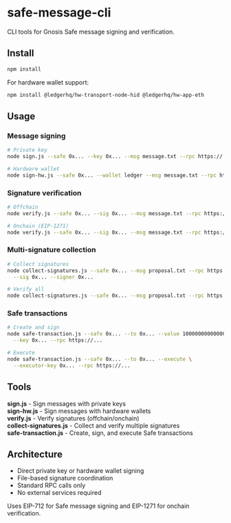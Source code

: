 # safe-message-cli

CLI tools for Gnosis Safe message signing and verification.

## Install

```bash
npm install
```

For hardware wallet support:
```bash  
npm install @ledgerhq/hw-transport-node-hid @ledgerhq/hw-app-eth
```

## Usage

### Message signing

```bash
# Private key
node sign.js --safe 0x... --key 0x... --msg message.txt --rpc https://...

# Hardware wallet
node sign-hw.js --safe 0x... --wallet ledger --msg message.txt --rpc https://...
```

### Signature verification

```bash
# Offchain
node verify.js --safe 0x... --sig 0x... --msg message.txt --rpc https://...

# Onchain (EIP-1271)  
node verify.js --safe 0x... --sig 0x... --msg message.txt --rpc https://... --onchain
```

### Multi-signature collection

```bash
# Collect signatures
node collect-signatures.js --safe 0x... --msg proposal.txt --rpc https://... \
  --sig 0x... --signer 0x...

# Verify all
node collect-signatures.js --safe 0x... --msg proposal.txt --rpc https://... --verify
```

### Safe transactions

```bash
# Create and sign
node safe-transaction.js --safe 0x... --to 0x... --value 1000000000000000000 \
  --key 0x... --rpc https://...

# Execute  
node safe-transaction.js --safe 0x... --to 0x... --execute \
  --executor-key 0x... --rpc https://...
```

## Tools

**sign.js** - Sign messages with private keys  
**sign-hw.js** - Sign messages with hardware wallets  
**verify.js** - Verify signatures (offchain/onchain)  
**collect-signatures.js** - Collect and verify multiple signatures  
**safe-transaction.js** - Create, sign, and execute Safe transactions

## Architecture

- Direct private key or hardware wallet signing
- File-based signature coordination  
- Standard RPC calls only
- No external services required

Uses EIP-712 for Safe message signing and EIP-1271 for onchain verification.
